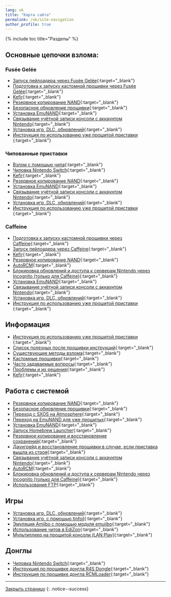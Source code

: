 ```yaml
---
lang: uk
title: "Карта сайта"
permalink: /uk/site-navigation
author_profile: true
---
```


{% include toc title="Разделы" %}

## Основные цепочки взлома:

### Fusée Gelée

* [Запуск пейлоадера через Fusée Gelée](/uk/fusee-gelee){:target="_blank"}
* [Подготовка к запуску кастомной прошивки через Fusée Gelée](/uk/preparation-fuse){:target="_blank"}
* [Kefir](/uk/kefir){:target="_blank"}
* [Резервное копирование NAND](/uk/backup-nand){:target="_blank"}
* [Безопасное обновление прошивки](/uk/update-fw){:target="_blank"}
* [Установка EmuNAND](/uk/emunand){:target="_blank"}
* [Связывание учётной записи консоли с аккаунтом Nintendo](/uk/link-account){:target="_blank"}
* [Установка игр, DLC, обновлений](/uk/games){:target="_blank"}
* [Инструкция по использованию уже прошитой приставки ](/uk/usage){:target="_blank"}

### Чипованные приставки

* [Взлом с помощью чипа](/uk/modchip){:target="_blank"}
* [Чиповка Nintendo Switch](/uk/preparation-modchip){:target="_blank"}
* [Kefir](/uk/kefir){:target="_blank"}
* [Резервное копирование NAND](/uk/backup-nand){:target="_blank"}
* [Установка EmuNAND](/uk/emunand){:target="_blank"}
* [Связывание учётной записи консоли с аккаунтом Nintendo](/uk/link-account){:target="_blank"}
* [Установка игр, DLC, обновлений](/uk/games){:target="_blank"}
* [Инструкция по использованию уже прошитой приставки ](/uk/usage){:target="_blank"}

### Caffeine

* [Подготовка к запуску кастомной прошивки через Caffeine](/uk/preparation-caffeine){:target="_blank"}
* [Запуск пейлоадера через Caffeine](/uk/caffeine){:target="_blank"}
* [Kefir](/uk/kefir){:target="_blank"}
* [Резервное копирование NAND](/uk/backup-nand){:target="_blank"}
* [AutoRCM](/uk/autorcm){:target="_blank"}
* [Блокировка обновлений и доступа к серверам Nintendo через Incognito (только для Caffeine)](/uk/block-update){:target="_blank"}
* [Установка EmuNAND](/uk/emunand){:target="_blank"}
* [Связывание учётной записи консоли с аккаунтом Nintendo](/uk/link-account){:target="_blank"}
* [Установка игр, DLC, обновлений](/uk/games){:target="_blank"}
* [Инструкция по использованию уже прошитой приставки ](/uk/usage){:target="_blank"}

## Информация

* [Инструкция по использованию уже прошитой приставки ](/uk/usage){:target="_blank"}
* [Список полезных после прошивки инструкций](/uk/addons){:target="_blank"}
* [Существующие методы взлома](/uk/get-started){:target="_blank"}
* [Кастомные прошивки](/uk/cfw){:target="_blank"}
* [Часто задаваемые вопросы](/uk/faq){:target="_blank"}
* [Проблемы и их решения](/uk/troubleshooting){:target="_blank"}
* [Kefir](/uk/kefir){:target="_blank"}

## Работа с системой

* [Резервное копирование NAND](/uk/backup-nand){:target="_blank"}
* [Безопасное обновление прошивки](/uk/update-fw){:target="_blank"}
* [Переход с SXOS на Atmosphere](/uk/migrate){:target="_blank"}
* [Переход на EmuNAND для уже прошитых](/uk/preparation-white){:target="_blank"}
* [Установка EmuNAND](/uk/emunand){:target="_blank"}
* [Запуск Homebrew Launcher](/uk/hbl){:target="_blank"}
* [Резервное копирование и восстановление сохранений](/uk/backup-saves){:target="_blank"}
* [Даунгрейд и восстановление прошивки в случае, если приставка вышла из строя](/uk/downgrade_fw){:target="_blank"}
* [Связывание учётной записи консоли с аккаунтом Nintendo](/uk/link-account){:target="_blank"}
* [AutoRCM](/uk/autorcm){:target="_blank"}
* [Блокировка обновлений и доступа к серверам Nintendo через Incognito (только для Caffeine)](/uk/block-update){:target="_blank"}
* [Использование FTP](/uk/ftp){:target="_blank"}

## Игры

* [Установка игр, DLC, обновлений](/uk/games){:target="_blank"}
* [Установка игр, с помощью tinfoil](/uk/tinfoil){:target="_blank"}
* [Эмуляция Amiibo с помощью модуля emuiibo](/uk/emuiibo){:target="_blank"}
* [Использование читов в EdiZon](/uk/cheats){:target="_blank"}
* [Мультиплеер на прошитой консоли (LAN Play)](/uk/lanplay){:target="_blank"}

## Донглы

* [Чиповка Nintendo Switch](/uk/preparation-modchip){:target="_blank"}
* [Инструкция по прошивке донгла R4S Dongle](/uk/r4){:target="_blank"}
* [Инструкция по прошивке донгла RCMLoader](/uk/rcmloader){:target="_blank"}

___

[Закрыть страницу](javascript:window.close();)
{: .notice--success}